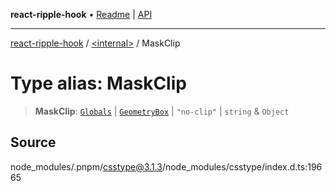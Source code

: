 **react-ripple-hook** • [Readme](../../README.md) \| [API](../../globals.md)

***

[react-ripple-hook](../../README.md) / [\<internal\>](../README.md) / MaskClip

# Type alias: MaskClip

> **MaskClip**: [`Globals`](Globals.md) \| [`GeometryBox`](GeometryBox.md) \| `"no-clip"` \| `string` & `Object`

## Source

node\_modules/.pnpm/csstype@3.1.3/node\_modules/csstype/index.d.ts:19665
